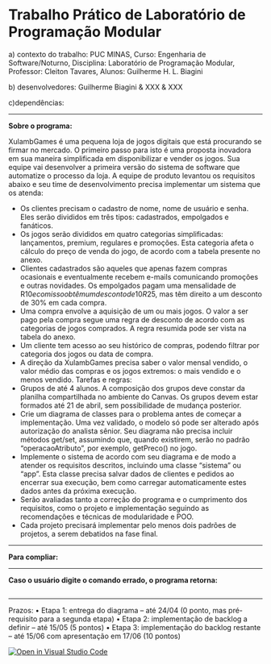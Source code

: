 # Trabalho Prático de Laboratório de Programação Modular

a) contexto do trabalho: PUC MINAS, Curso: Engenharia de Software/Noturno, Disciplina: Laboratório de Programação Modular, Professor: Cleiton Tavares, Alunos: Guilherme H. L. Biagini

b) desenvolvedores: Guilherme Biagini & XXX & XXX

c)dependências:


---------------------------------------------------------------------------------------------------------------------------------

**Sobre o programa:**

XulambGames é uma pequena loja de jogos digitais que está procurando se firmar no mercado. O primeiro
passo para isto é uma proposta inovadora em sua maneira simplificada em disponibilizar e vender os jogos. Sua equipe
vai desenvolver a primeira versão do sistema de software que automatize o processo da loja. A equipe de produto
levantou os requisitos abaixo e seu time de desenvolvimento precisa implementar um sistema que os atenda:

* Os clientes precisam o cadastro de nome, nome de usuário e senha. Eles serão divididos em três tipos:
cadastrados, empolgados e fanáticos.
* Os jogos serão divididos em quatro categorias simplificadas: lançamentos, premium, regulares e promoções.
Esta categoria afeta o cálculo do preço de venda do jogo, de acordo com a tabela presente no anexo.
* Clientes cadastrados são aqueles que apenas fazem compras ocasionais e eventualmente recebem e-mails
comunicando promoções e outras novidades. Os empolgados pagam uma mensalidade de R$10 e com isso
obtêm um desconto de 10% em cada compra realizada. Já os fanáticos pagam uma mensalidade mais alta,
R$25, mas têm direito a um desconto de 30% em cada compra.
* Uma compra envolve a aquisição de um ou mais jogos. O valor a ser pago pela compra segue uma regra de
desconto de acordo com as categorias de jogos comprados. A regra resumida pode ser vista na tabela do anexo.
* Um cliente tem acesso ao seu histórico de compras, podendo filtrar por categoria dos jogos ou data de compra.
* A direção da XulambGames precisa saber o valor mensal vendido, o valor médio das compras e os jogos
extremos: o mais vendido e o menos vendido.
Tarefas e regras:
* Grupos de até 4 alunos. A composição dos grupos deve constar da planilha compartilhada no ambiente do
Canvas. Os grupos devem estar formados até 21 de abril, sem possibilidade de mudança posterior.
* Crie um diagrama de classes para o problema antes de começar a implementação. Uma vez validado, o modelo
só pode ser alterado após autorização do analista sênior. Seu diagrama não precisa incluir métodos get/set,
assumindo que, quando existirem, serão no padrão “operacaoAtributo”, por exemplo, getPreco() no jogo.
* Implemente o sistema de acordo com seu diagrama e de modo a atender os requisitos descritos, incluindo
uma classe “sistema” ou “app”. Esta classe precisa salvar dados de clientes e pedidos ao encerrar sua execução,
bem como carregar automaticamente estes dados antes da próxima execução.
* Serão avaliadas tanto a correção do programa e o cumprimento dos requisitos, como o projeto e
implementação seguindo as recomendações e técnicas de modularidade e POO.
* Cada projeto precisará implementar pelo menos dois padrões de projetos, a serem debatidos na fase final.

--------------------------------------------------------------------------------------------------------------------------------------

**Para compliar:**



--------------------------------------------------------------------------------------------------------------------------------------

**Caso o usuário digite o comando errado, o programa retorna:**  
```

```
-----------------------------------------------------------------------------------------------------------------------------------

Prazos:
• Etapa 1: entrega do diagrama – até 24/04 (0 ponto, mas pré-requisito para a segunda etapa)
• Etapa 2: implementação de backlog a definir – até 15/05 (5 pontos)
• Etapa 3: implementação do backlog restante – até 15/06 com apresentação em 17/06 (10 pontos)


[![Open in Visual Studio Code](https://classroom.github.com/assets/open-in-vscode-c66648af7eb3fe8bc4f294546bfd86ef473780cde1dea487d3c4ff354943c9ae.svg)](https://classroom.github.com/online_ide?assignment_repo_id=7794729&assignment_repo_type=AssignmentRepo)



